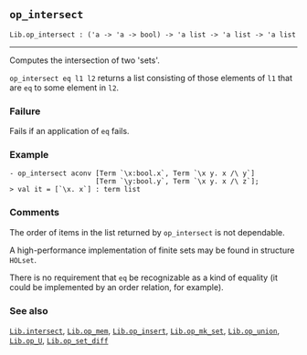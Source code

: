 ## `op_intersect`

``` hol4
Lib.op_intersect : ('a -> 'a -> bool) -> 'a list -> 'a list -> 'a list
```

------------------------------------------------------------------------

Computes the intersection of two 'sets'.

`op_intersect eq l1 l2` returns a list consisting of those elements of
`l1` that are `eq` to some element in `l2`.

### Failure

Fails if an application of `eq` fails.

### Example

``` hol4
- op_intersect aconv [Term `\x:bool.x`, Term `\x y. x /\ y`]
                     [Term `\y:bool.y`, Term `\x y. x /\ z`];
> val it = [`\x. x`] : term list
```

### Comments

The order of items in the list returned by `op_intersect` is not
dependable.

A high-performance implementation of finite sets may be found in
structure `HOLset`.

There is no requirement that `eq` be recognizable as a kind of equality
(it could be implemented by an order relation, for example).

### See also

[`Lib.intersect`](#Lib.intersect), [`Lib.op_mem`](#Lib.op_mem),
[`Lib.op_insert`](#Lib.op_insert), [`Lib.op_mk_set`](#Lib.op_mk_set),
[`Lib.op_union`](#Lib.op_union), [`Lib.op_U`](#Lib.op_U),
[`Lib.op_set_diff`](#Lib.op_set_diff)
